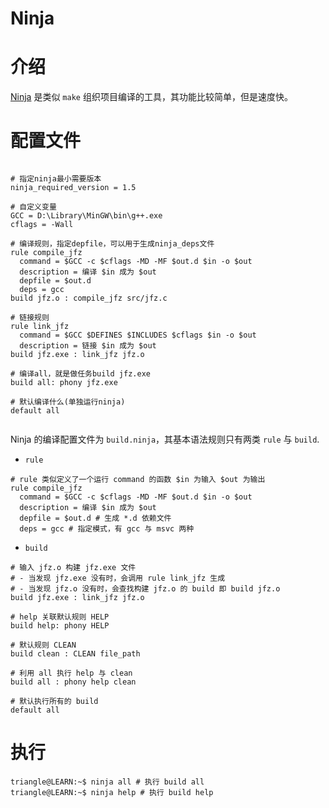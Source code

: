 # Ninja

# 介绍

[Ninja](https://github.com/ninja-build/ninja) 是类似 `make` 组织项目编译的工具，其功能比较简单，但是速度快。

# 配置文件


```ninja

# 指定ninja最小需要版本
ninja_required_version = 1.5

# 自定义变量
GCC = D:\Library\MinGW\bin\g++.exe
cflags = -Wall

# 编译规则，指定depfile，可以用于生成ninja_deps文件
rule compile_jfz
  command = $GCC -c $cflags -MD -MF $out.d $in -o $out
  description = 编译 $in 成为 $out
  depfile = $out.d
  deps = gcc
build jfz.o : compile_jfz src/jfz.c

# 链接规则
rule link_jfz
  command = $GCC $DEFINES $INCLUDES $cflags $in -o $out
  description = 链接 $in 成为 $out
build jfz.exe : link_jfz jfz.o

# 编译all，就是做任务build jfz.exe
build all: phony jfz.exe

# 默认编译什么(单独运行ninja)
default all


```

Ninja 的编译配置文件为 `build.ninja`，其基本语法规则只有两类 `rule` 与 `build`.

- `rule`

```ninja
# rule 类似定义了一个运行 command 的函数 $in 为输入 $out 为输出
rule compile_jfz
  command = $GCC -c $cflags -MD -MF $out.d $in -o $out 
  description = 编译 $in 成为 $out
  depfile = $out.d # 生成 *.d 依赖文件
  deps = gcc # 指定模式，有 gcc 与 msvc 两种
```

- `build`
  
```ninja
# 输入 jfz.o 构建 jfz.exe 文件
# - 当发现 jfz.exe 没有时，会调用 rule link_jfz 生成
# - 当发现 jfz.o 没有时，会查找构建 jfz.o 的 build 即 build jfz.o
build jfz.exe : link_jfz jfz.o

# help 关联默认规则 HELP
build help: phony HELP

# 默认规则 CLEAN
build clean : CLEAN file_path

# 利用 all 执行 help 与 clean
build all : phony help clean

# 默认执行所有的 build
default all
```

# 执行

```term
triangle@LEARN:~$ ninja all # 执行 build all
triangle@LEARN:~$ ninja help # 执行 build help
```

